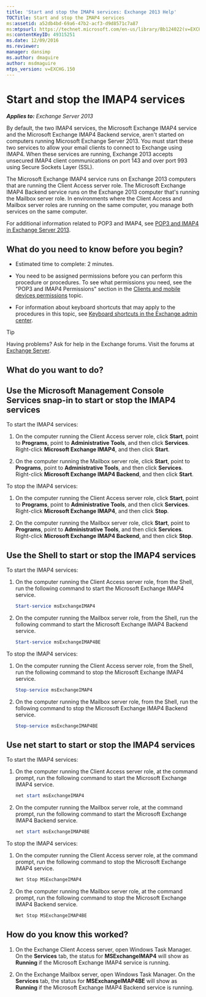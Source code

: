 ```yaml
---
title: 'Start and stop the IMAP4 services: Exchange 2013 Help'
TOCTitle: Start and stop the IMAP4 services
ms:assetid: a52db4bd-69a6-47b2-acf3-d9d8571c7a87
ms:mtpsurl: https://technet.microsoft.com/en-us/library/Bb124022(v=EXCHG.150)
ms:contentKeyID: 49315251
ms.date: 12/09/2016
ms.reviewer: 
manager: dansimp
ms.author: dmaguire
author: msdmaguire
mtps_version: v=EXCHG.150
---
```


# Start and stop the IMAP4 services

_**Applies to:** Exchange Server 2013_

By default, the two IMAP4 services, the Microsoft Exchange IMAP4 service and the Microsoft Exchange IMAP4 Backend service, aren't started on computers running Microsoft Exchange Server 2013. You must start these two services to allow your email clients to connect to Exchange using IMAP4. When these services are running, Exchange 2013 accepts unsecured IMAP4 client communications on port 143 and over port 993 using Secure Sockets Layer (SSL).

The Microsoft Exchange IMAP4 service runs on Exchange 2013 computers that are running the Client Access server role. The Microsoft Exchange IMAP4 Backend service runs on the Exchange 2013 computer that's running the Mailbox server role. In environments where the Client Access and Mailbox server roles are running on the same computer, you manage both services on the same computer.

For additional information related to POP3 and IMAP4, see [POP3 and IMAP4 in Exchange Server 2013](pop3-and-imap4-in-exchange-server-2013-exchange-2013-help.md).

## What do you need to know before you begin?

  - Estimated time to complete: 2 minutes.

  - You need to be assigned permissions before you can perform this procedure or procedures. To see what permissions you need, see the "POP3 and IMAP4 Permissions" section in the [Clients and mobile devices permissions](clients-and-mobile-devices-permissions-exchange-2013-help.md) topic.

  - For information about keyboard shortcuts that may apply to the procedures in this topic, see [Keyboard shortcuts in the Exchange admin center](keyboard-shortcuts-in-the-exchange-admin-center-2013-help.md).

> [!TIP]
> Having problems? Ask for help in the Exchange forums. Visit the forums at <A href="https://go.microsoft.com/fwlink/p/?linkid=60612">Exchange Server</A>.

## What do you want to do?

## Use the Microsoft Management Console Services snap-in to start or stop the IMAP4 services

To start the IMAP4 services:

1. On the computer running the Client Access server role, click **Start**, point to **Programs**, point to **Administrative Tools**, and then click **Services**. Right-click **Microsoft Exchange IMAP4**, and then click **Start**.

2. On the computer running the Mailbox server role, click **Start**, point to **Programs**, point to **Administrative Tools**, and then click **Services**. Right-click **Microsoft Exchange IMAP4 Backend**, and then click **Start**.

To stop the IMAP4 services:

1. On the computer running the Client Access server role, click **Start**, point to **Programs**, point to **Administrative Tools**, and then click **Services**. Right-click **Microsoft Exchange IMAP4**, and then click **Stop**.

2. On the computer running the Mailbox server role, click **Start**, point to **Programs**, point to **Administrative Tools**, and then click **Services**. Right-click **Microsoft Exchange IMAP4 Backend**, and then click **Stop**.

## Use the Shell to start or stop the IMAP4 services

To start the IMAP4 services:

1. On the computer running the Client Access server role, from the Shell, run the following command to start the Microsoft Exchange IMAP4 service.

    ```powershell
    Start-service msExchangeIMAP4
    ```

2. On the computer running the Mailbox server role, from the Shell, run the following command to start the Microsoft Exchange IMAP4 Backend service.

    ```powershell
    Start-service msExchangeIMAP4BE
    ```

To stop the IMAP4 services:

1. On the computer running the Client Access server role, from the Shell, run the following command to stop the Microsoft Exchange IMAP4 service.

    ```powershell
    Stop-service msExchangeIMAP4
    ```

2. On the computer running the Mailbox server role, from the Shell, run the following command to stop the Microsoft Exchange IMAP4 Backend service.

    ```powershell
    Stop-service msExchangeIMAP4BE
    ```

## Use net start to start or stop the IMAP4 services

To start the IMAP4 services:

1. On the computer running the Client Access server role, at the command prompt, run the following command to start the Microsoft Exchange IMAP4 service.

    ```powershell
    net start msExchangeIMAP4
    ```

2. On the computer running the Mailbox server role, at the command prompt, run the following command to start the Microsoft Exchange IMAP4 Backend service.

    ```powershell
    net start msExchangeIMAP4BE
    ```

To stop the IMAP4 services:

1. On the computer running the Client Access server role, at the command prompt, run the following command to stop the Microsoft Exchange IMAP4 service.

    ```powershell
    Net Stop MSExchangeIMAP4
    ```

2. On the computer running the Mailbox server role, at the command prompt, run the following command to stop the Microsoft Exchange IMAP4 Backend service.

    ```powershell
    Net Stop MSExchangeIMAP4BE
    ```

## How do you know this worked?

1. On the Exchange Client Access server, open Windows Task Manager. On the **Services** tab, the status for **MSExchangeIMAP4** will show as **Running** if the Microsoft Exchange IMAP4 service is running.

2. On the Exchange Mailbox server, open Windows Task Manager. On the **Services** tab, the status for **MSExchangeIMAP4BE** will show as **Running** if the Microsoft Exchange IMAP4 Backend service is running.
